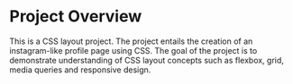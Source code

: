 # Project Overview

This is a CSS layout project. The project entails the creation of an instagram-like profile page using CSS. The goal of the project is to demonstrate understanding of CSS layout concepts such as flexbox, grid, media queries and responsive design.
